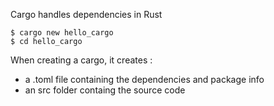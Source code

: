 Cargo handles dependencies in Rust

```
$ cargo new hello_cargo
$ cd hello_cargo
```

When creating a cargo, it creates : 
- a .toml file containing the dependencies and package info
- an src folder containg the source code 
